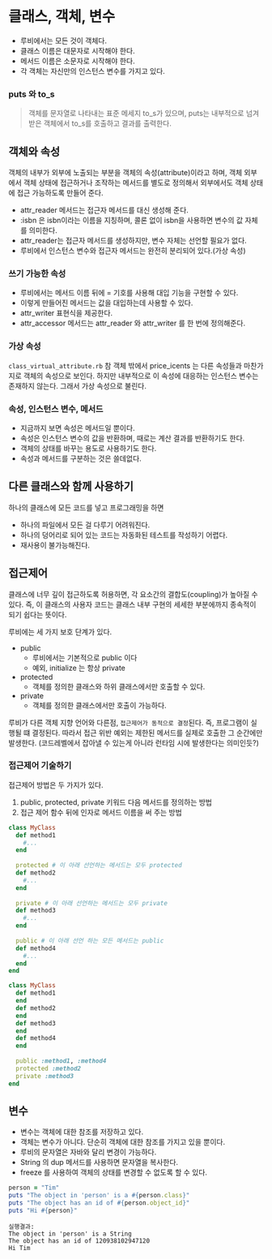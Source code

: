 # 클래스, 객체, 변수
- 루비에서는 모든 것이 객체다.
- 클래스 이름은 대문자로 시작해야 한다.
- 메서드 이름은 소문자로 시작해야 한다.
- 각 객체는 자신만의 인스턴스 변수를 가지고 있다.

### puts 와 to_s
> 객체를 문자열로 나타내는 표준 메세지 to_s가 있으며, puts는 내부적으로 넘겨받은 객체에서 to_s를 호출하고 결과를 출력한다.


## 객체와 속성
객체의 내부가 외부에 노출되는 부분을 객체의 속성(attribute)이라고 하며, 객체 외부에서 객체 상태에 접근하거나 조작하는 메서드를 별도로 정의해서 외부에서도 객체 상태에 접근 가능하도록 만들어 준다.
- attr_reader 메서드는 접근자 메서드를 대신 생성해 준다.
- :isbn 은 isbn이라는 이름을 지칭하며, 콜론 없이 isbn을 사용하면 변수의 값 자체를 의미한다.
- attr_reader는 접근자 메서드를 생성하지만, 변수 자체는 선언할 필요가 없다.
- 루비에서 인스턴스 변수와 접근자 메서드는 완전히 분리되어 있다.(가상 속성)


### 쓰기 가능한 속성
- 루비에서는 메서드 이름 뒤에 = 기호를 사용해 대입 기능을 구현할 수 있다. 
- 이렇게 만들어진 메서드는 값을 대입하는데 사용할 수 있다.
- attr_writer 표현식을 제공한다.
- attr_accessor 메서드는 attr_reader 와 attr_writer 를 한 번에 정의해준다.

### 가상 속성
`class_virtual_attribute.rb` 참 객체 밖에서 price_icents 는 다른 속성들과 마찬가지로 객체의 속성으로 보인다. 하지만 내부적으로 이 속성에 대응하는 인스턴스 변수는 존재하지 않는다.
그래서 가상 속성으로 불린다.

### 속성, 인스턴스 변수, 메서드
- 지금까지 보면 속성은 메서드일 뿐이다.
- 속성은 인스턴스 변수의 값을 반환하며, 때로는 계산 결과를 반환하기도 한다.
- 객체의 상태를 바꾸는 용도로 사용하기도 한다.
- 속성과 메서드를 구분하는 것은 쓸데없다.

## 다른 클래스와 함께 사용하기
하나의 클래스에 모든 코드를 넣고 프로그래밍을 하면
- 하나의 파일에서 모든 걸 다루기 어려워진다.
- 하나의 덩어리로 되어 있는 코드는 자동화된 테스트를 작성하기 어렵다.
- 재사용이 불가능해진다.

## 접근제어
클래스에 너무 깊이 접근하도록 허용하면, 각 요소간의 결합도(coupling)가 높아질 수 있다. 즉, 이 클래스의 사용자 코드는 클래스 내부 구현의 세세한 부분에까지 종속적이 되기 쉽다는 뜻이다.

루비에는 세 가지 보호 단계가 있다.
- public
  - 루비에서는 기본적으로 public 이다
  - 예외, initialize 는 항상 private
- protected
  - 객체를 정의한 클래스와 하위 클래스에서만 호출할 수 있다.
- private
  - 객체를 정의한 클래스에서만 호출이 가능하다.
    
루비가 다른 객체 지향 언어와 다른점, `접근제어가 동적으로 결정`된다. 즉, 프로그램이 실행될 떄 결정된다. 따라서 접근 위반 예외는 제한된 메서드를 실제로 호출한 그 순간에만 발생한다. (코드레벨에서 잡아낼 수 있는게 아니라 런타임 시에 발생한다는 의미인듯?)

### 접근제어 기술하기
접근제어 방법은 두 가지가 있다.
1. public, protected, private 키워드 다음 메서드를 정의하는 방법
2. 접근 제어 함수 뒤에 인자로 메서드 이름을 써 주는 방법

```ruby
class MyClass
  def method1
    #...
  end
  
  protected # 이 아래 선언하는 메서드는 모두 protected
  def method2
    #...
  end
  
  private # 이 아래 선언하는 메서드는 모두 private
  def method3
    #...
  end
  
  public # 이 아래 선언 하는 모든 메서드는 public
  def method4
    #...
  end
end
```

```ruby
class MyClass
  def method1
  end
  def method2
  end
  def method3
  end
  def method4
  end
  
  public :method1, :method4
  protected :method2
  private :method3
end
```

## 변수
- 변수는 객체에 대한 참조를 저장하고 있다.
- 객체는 변수가 아니다. 단순히 객체에 대한 참조를 가지고 있을 뿐이다.
- 루비의 문자열은 자바와 달리 변경이 가능하다.
- String 의 dup 메서드를 사용하면 문자열을 복사한다.
- freeze 를 사용하여 객체의 상태를 변경할 수 없도록 할 수 있다.
```ruby
person = "Tim"
puts "The object in 'person' is a #{person.class}"
puts "The object has an id of #{person.object_id}"
puts "Hi #{person}"
```
```text
실행결과:
The object in 'person' is a String
The object has an id of 120938102947120
Hi Tim
```
